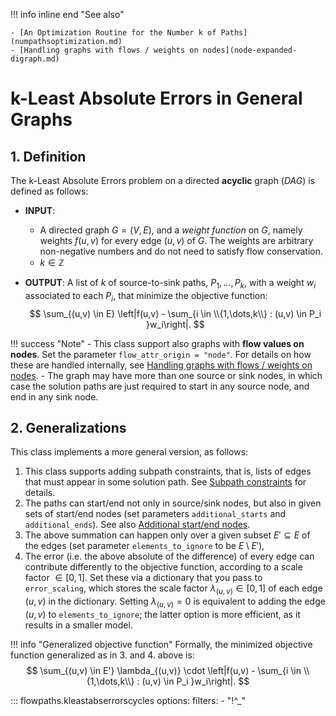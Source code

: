 !!! info inline end "See also"

    - [An Optimization Routine for the Number k of Paths](numpathsoptimization.md)
    - [Handling graphs with flows / weights on nodes](node-expanded-digraph.md)

# k-Least Absolute Errors in General Graphs

## 1. Definition

The k-Least Absolute Errors problem on a directed **acyclic** graph (*DAG*) is defined as follows:

- **INPUT**: 

    - A directed graph $G = (V,E)$, and a *weight function* on $G$, namely weights $f(u,v)$ for every edge $(u,v)$ of $G$. The weights are arbitrary non-negative numbers and do not need to satisfy flow conservation.
    - $k \in \mathbb{Z}$

- **OUTPUT**: A list of $k$ of source-to-sink paths, $P_1,\dots,P_k$, with a weight $w_i$ associated to each $P_i$, that minimize the objective function:
$$
\sum_{(u,v) \in E} \left|f(u,v) - \sum_{i \in \\{1,\dots,k\\} : (u,v) \in P_i }w_i\right|.
$$

!!! success "Note"
    - This class support also graphs with **flow values on nodes**. Set the parameter `flow_attr_origin = "node"`. For details on how these are handled internally, see [Handling graphs with flows / weights on nodes](node-expanded-digraph.md).
    - The graph may have more than one source or sink nodes, in which case the solution paths are just required to start in any source node, and end in any sink node.

## 2. Generalizations

This class implements a more general version, as follows:

1. This class supports adding subpath constraints, that is, lists of edges that must appear in some solution path. See [Subpath constraints](subpath-constraints.md) for details.
2. The paths can start/end not only in source/sink nodes, but also in given sets of start/end nodes (set parameters `additional_starts` and `additional_ends`). See also [Additional start/end nodes](additional-start-end-nodes.md).
3. The above summation can happen only over a given subset $E' \subseteq E$ of the edges (set parameter `elements_to_ignore` to be $E \setminus E'$), 
4. The error (i.e. the above absolute of the difference) of every edge can contribute differently to the objective function, according to a scale factor $\in [0,1]$. Set these via a dictionary that you pass to `error_scaling`, which stores the scale factor $\lambda_{(u,v)} \in [0,1]$ of each edge $(u,v)$ in the dictionary. Setting $\lambda_{(u,v)} = 0$ is equivalent to adding the edge $(u,v)$ to `elements_to_ignore`; the latter option is more efficient, as it results in a smaller model.

!!! info "Generalized objective function"
    Formally, the minimized objective function generalized as in 3. and 4. above is:
    $$
    \sum_{(u,v) \in E'} \lambda_{(u,v)} \cdot \left|f(u,v) - \sum_{i \in \\{1,\dots,k\\} : (u,v) \in P_i }w_i\right|.
    $$


::: flowpaths.kleastabserrorscycles
    options:
      filters: 
        - "!^_"